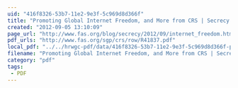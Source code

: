 ```yaml
---
uid: "416f8326-53b7-11e2-9e3f-5c969d8d366f"
title: "Promoting Global Internet Freedom, and More from CRS | Secrecy News"
created: "2012-09-05 13:10:09"
page_url: "http://www.fas.org/blog/secrecy/2012/09/internet_freedom.html"
pdf_urls: "http://www.fas.org/sgp/crs/row/R41837.pdf"
local_pdf: "../../hrwgc-pdf/data/416f8326-53b7-11e2-9e3f-5c969d8d366f-promoting-global-internet-freedom-and-more-from-crs-secrecy-news.pdf"
filename: "Promoting Global Internet Freedom, and More from CRS | Secrecy News.html"
category: "pdf"
tags: 
 - PDF
---
```

